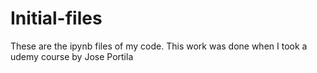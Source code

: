 # Initial-files
These are the ipynb files of my code. This work was done when I took a udemy course by Jose Portila
